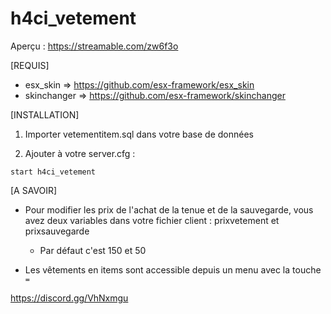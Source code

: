 # h4ci_vetement

Aperçu : https://streamable.com/zw6f3o

[REQUIS]

  * esx_skin => https://github.com/esx-framework/esx_skin
  * skinchanger => https://github.com/esx-framework/skinchanger

[INSTALLATION]

1) Importer vetementitem.sql dans votre base de données

2) Ajouter à votre server.cfg :

```
start h4ci_vetement
```

[A SAVOIR]

* Pour modifier les prix de l'achat de la tenue et de la sauvegarde, vous avez deux variables dans votre fichier client : prixvetement et prixsauvegarde
  * Par défaut c'est 150 et 50


* Les vêtements en items sont accessible depuis un menu avec la touche `=`


https://discord.gg/VhNxmgu
